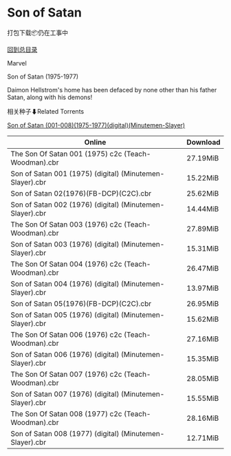 # Son of Satan

打包下载📦仍在工事中

[回到总目录](/Catalogs.md)

Marvel

Son of Satan (1975-1977)

Daimon Hellstrom's home has been defaced by none other than his father Satan, along with his demons!





相关种子⬇Related Torrents

[Son of Satan (001-008)(1975-1977)(digital)(Minutemen-Slayer)](https://github.com/alicewish/markdown/blob/master/torrent/Son-of-Satan--001-008--1975-1977--digital--Minutemen-Slayer.md)

Online | Download
--- | ---
The Son Of Satan 001 (1975) c2c (Teach-Woodman).cbr | 27.19MiB
Son of Satan 001 (1975) (digital) (Minutemen-Slayer).cbr | 15.22MiB
Son of Satan 02(1976)(FB-DCP)(C2C).cbr | 25.62MiB
Son of Satan 002 (1976) (digital) (Minutemen-Slayer).cbr | 14.44MiB
The Son Of Satan 003 (1976) c2c (Teach-Woodman).cbr | 27.89MiB
Son of Satan 003 (1976) (digital) (Minutemen-Slayer).cbr | 15.31MiB
The Son Of Satan 004 (1976) c2c (Teach-Woodman).cbr | 26.47MiB
Son of Satan 004 (1976) (digital) (Minutemen-Slayer).cbr | 13.97MiB
Son of Satan 05(1976)(FB-DCP)(C2C).cbr | 26.95MiB
Son of Satan 005 (1976) (digital) (Minutemen-Slayer).cbr | 15.62MiB
The Son Of Satan 006 (1976) c2c (Teach-Woodman).cbr | 27.16MiB
Son of Satan 006 (1976) (digital) (Minutemen-Slayer).cbr | 15.35MiB
The Son Of Satan 007 (1976) c2c (Teach-Woodman).cbr | 28.05MiB
Son of Satan 007 (1976) (digital) (Minutemen-Slayer).cbr | 15.55MiB
The Son Of Satan 008 (1977) c2c (Teach-Woodman).cbr | 28.16MiB
Son of Satan 008 (1977) (digital) (Minutemen-Slayer).cbr | 12.71MiB